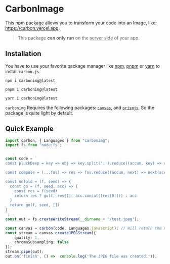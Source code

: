 # CarbonImage
This npm package allows you to transform your code into an Image, like: https://carbon.vercel.app.

> This package **can only run** on the <ins>server side</ins> of your app.

## Installation
You have to use your favorite package manager like [npm](https://www.npmjs.com/), [pnpm](https://pnpm.io/) or [yarn](https://yarnpkg.com/) to install `carbon.js`.

```shell
npm i carbonimg@latest
```

```shell
pnpm i carbonimg@latest
```

```shell
yarn i carbonimg@latest
```

`carbonimg` Requires the following packages: [`canvas`](https://www.npmjs.com/package/canvas), and [`prismjs`](https://www.npmjs.com/package/prismjs). So the package is quite light by default.

## Quick Example
```typescript
import carbon, { Languages } from "carbonimg";
import fs from "node:fs";


const code = `
const pluckDeep = key => obj => key.split('.').reduce((accum, key) => accum[key], obj)

const compose = (...fns) => res => fns.reduce((accum, next) => next(accum), res)

const unfold = (f, seed) => {
  const go = (f, seed, acc) => {
    const res = f(seed)
    return res ? go(f, res[1], acc.concat([res[0]])) : acc
  }
  return go(f, seed, [])
}
`;
const out = fs.createWriteStream(__dirname + '/test.jpeg');

const canvas = carbon(code, Languages.javascript); // Will return the Canvas image.
const stream = canvas.createJPEGStream({
    quality: 1,
    chromaSubsampling: false
});
stream.pipe(out);
out.on('finish', () =>  console.log('The JPEG file was created.'));
```